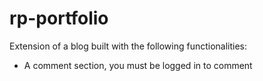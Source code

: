 # rp-portfolio

Extension of a blog built with the following functionalities:


-    A comment section, you must be logged in to comment

